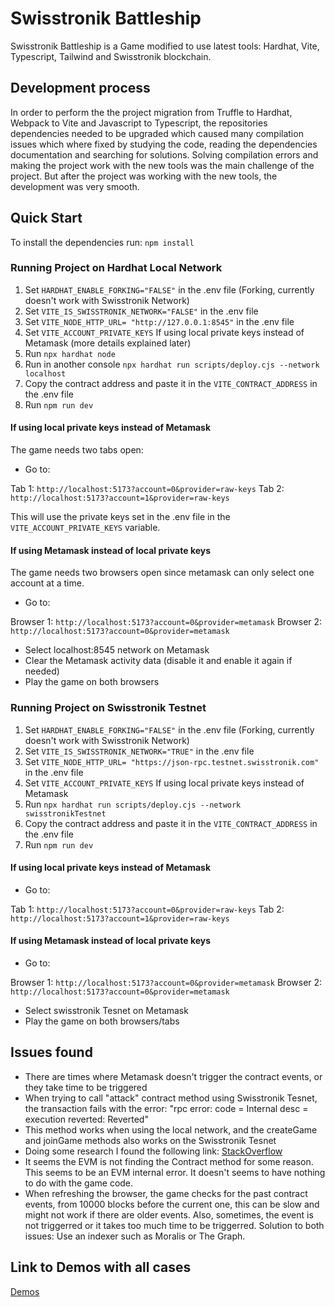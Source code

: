 # Swisstronik Battleship

Swisstronik Battleship is a Game modified to use latest tools: Hardhat, Vite, Typescript, Tailwind and Swisstronik blockchain.

## Development process

In order to perform the the project migration from Truffle to Hardhat, Webpack to Vite and Javascript to Typescript, the repositories dependencies needed to be upgraded which caused many compilation issues which where fixed by studying the code, reading the dependencies documentation and searching for solutions. Solving compilation errors and making the project work with the new tools was the main challenge of the project. But after the project was working with the new tools, the development was very smooth.

## Quick Start

To install the dependencies run: `npm install`

### Running Project on Hardhat Local Network

1. Set `HARDHAT_ENABLE_FORKING="FALSE"` in the .env file (Forking, currently doesn't work with Swisstronik Network)
2. Set `VITE_IS_SWISSTRONIK_NETWORK="FALSE"` in the .env file 
3. Set `VITE_NODE_HTTP_URL= "http://127.0.0.1:8545"` in the .env file
4. Set `VITE_ACCOUNT_PRIVATE_KEYS` If using local private keys instead of Metamask (more details explained later)
5. Run `npx hardhat node`
6. Run in another console `npx hardhat run scripts/deploy.cjs --network localhost`
7. Copy the contract address and paste it in the `VITE_CONTRACT_ADDRESS` in the .env file
8. Run `npm run dev`

#### If using local private keys instead of Metamask

The game needs two tabs open:

- Go to:

Tab 1: `http://localhost:5173?account=0&provider=raw-keys`
Tab 2: `http://localhost:5173?account=1&provider=raw-keys`

This will use the private keys set in the .env file in the `VITE_ACCOUNT_PRIVATE_KEYS` variable.

#### If using Metamask instead of local private keys

The game needs two browsers open since metamask can only select one account at a time.

- Go to:

Browser 1: `http://localhost:5173?account=0&provider=metamask`
Browser 2: `http://localhost:5173?account=0&provider=metamask`

- Select localhost:8545 network on Metamask
- Clear the Metamask activity data (disable it and enable it again if needed)
- Play the game on both browsers

### Running Project on Swisstronik Testnet

1. Set `HARDHAT_ENABLE_FORKING="FALSE"` in the .env file (Forking, currently doesn't work with Swisstronik Network)
2. Set `VITE_IS_SWISSTRONIK_NETWORK="TRUE"` in the .env file 
3. Set `VITE_NODE_HTTP_URL= "https://json-rpc.testnet.swisstronik.com"` in the .env file
4. Set `VITE_ACCOUNT_PRIVATE_KEYS` If using local private keys instead of Metamask
5. Run `npx hardhat run scripts/deploy.cjs --network swisstronikTestnet`
6. Copy the contract address and paste it in the `VITE_CONTRACT_ADDRESS` in the .env file
7. Run `npm run dev`

#### If using local private keys instead of Metamask

- Go to:

Tab 1: `http://localhost:5173?account=0&provider=raw-keys`
Tab 2: `http://localhost:5173?account=1&provider=raw-keys`

#### If using Metamask instead of local private keys

- Go to:

Browser 1: `http://localhost:5173?account=0&provider=metamask`
Browser 2: `http://localhost:5173?account=0&provider=metamask`

- Select swisstronik Tesnet on Metamask
- Play the game on both browsers/tabs

## Issues found

- There are times where Metamask doesn't trigger the contract events, or they take time to be triggered
- When trying to call "attack" contract method using Swisstronik Tesnet, the transaction fails with the error: "rpc error: code = Internal desc = execution reverted: Reverted"
- This method works when using the local network, and the createGame and joinGame methods also works on the Swisstronik Tesnet
- Doing some research I found the following link: [StackOverflow](https://stackoverflow.com/questions/70257820/metamask-rpc-error-execution-reverted-code-32000-message-execution-reve)
- It seems the EVM is not finding the Contract method for some reason. This seems to be an EVM internal error. It doesn't seems to have nothing to do with the game code.
- When refreshing the browser, the game checks for the past contract events, from 10000 blocks before the current one, this can be slow and might not work if there are older events. Also, sometimes, the event is not triggerred or it takes too much time to be triggerred. Solution to both issues: Use an indexer such as Moralis or The Graph.


## Link to Demos with all cases

[Demos](https://drive.google.com/drive/folders/1iEuvcMlGGEMdbl9WA8J5sAqpxVHu5r9E)